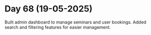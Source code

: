 # Day 68 (19-05-2025)
Built admin dashboard to manage seminars and user bookings.
Added search and filtering features for easier management.

